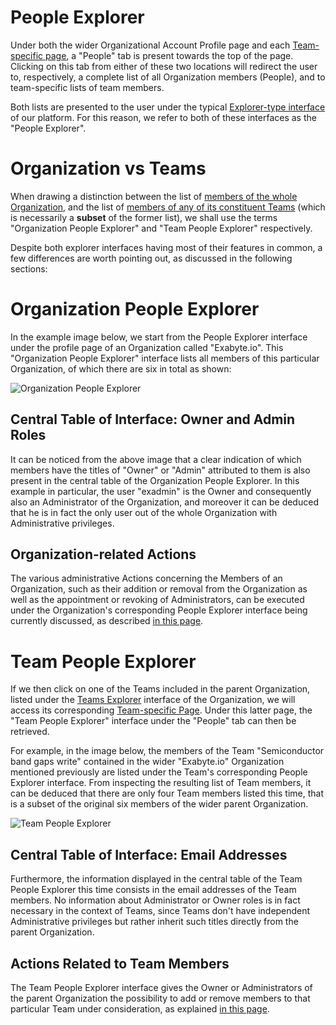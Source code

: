 # People Explorer
 
Under both the wider Organizational Account Profile page and each [Team-specific page](team-pages.md), a "People" tab <i class="zmdi zmdi-account zmdi-hc-border"></i> is present
towards the top of the page. Clicking on this tab from either of these two locations will redirect the user to, respectively, a complete list of all Organization members (People), and to team-specific lists of team members. 

Both lists are presented to the user under the typical [Explorer-type interface](/entities-general/ui/explorer.md) of our platform. For this reason, we refer to both of these interfaces as the "People Explorer".

# Organization vs Teams

When drawing a distinction between the list of [members of the whole Organization](../actions/organization/add-remove-member.md), and the list of [members of any of its constituent Teams](../actions/team/add-remove-member.md) (which is necessarily a **subset** of the former list), we shall use the terms "Organization People Explorer" and "Team People Explorer" respectively. 

Despite both explorer interfaces having most of their features in common, a few differences are worth pointing out, as discussed in the following sections:

# Organization People Explorer

In the example image below, we start from the People Explorer interface under the profile page of an Organization called "Exabyte.io". This "Organization People Explorer" interface lists all members of this particular Organization, of which there are six in total as shown:

![Organization People Explorer](/images/organization-people-explorer.png "Organization People Explorer")

## Central Table of Interface: Owner and Admin Roles

It can be noticed from the above image that a clear indication of which members have the titles of "Owner" or "Admin" attributed to them is also present in the central table of the Organization People Explorer. In this example in particular, the user "exadmin" is the Owner and consequently also an Administrator of the Organization, and moreover it can be deduced that he is in fact the only user out of the whole Organization with Administrative privileges. 

## Organization-related Actions

The various administrative Actions concerning the Members of an Organization, such as their addition or removal from the Organization as well as the appointment or revoking of Administrators, can be executed under the Organization's corresponding People Explorer interface being currently discussed, as described [in this page](../actions/organization/overview.md).

# Team People Explorer

If we then click on one of the Teams included in the parent Organization, listed under the [Teams Explorer](teams-explorer.md) interface of the Organization, we will access its corresponding [Team-specific Page](team-pages.md). Under this latter page, the "Team People Explorer" interface under the "People" tab <i class="zmdi zmdi-account zmdi-hc-border"></i> can then be retrieved. 

For example, in the image below, the members of the Team "Semiconductor band gaps write" contained in the wider "Exabyte.io" Organization mentioned previously are listed under the Team's corresponding People Explorer interface. From inspecting the resulting list of Team members, it can be deduced that there are only four Team members listed this time, that is a subset of the original six members of the wider parent Organization. 

![Team People Explorer](/images/team-people-explorer.png "Team People Explorer")

## Central Table of Interface: Email Addresses

Furthermore, the  information displayed in the central table of the Team People Explorer this time consists in the email addresses of the Team members. No information about Administrator or Owner roles is in fact necessary in the context of Teams, since Teams don't have independent Administrative privileges but rather inherit such titles directly from the parent Organization.

## Actions Related to Team Members

The Team People Explorer interface gives the Owner or Administrators of the parent Organization the possibility to add or remove members to that particular Team under consideration, as explained [in this page](../actions/team/add-remove-member.md).
